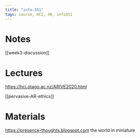 ```yaml
---
title: "info-351"
tags: course, HCI, XR, info351 
---
```


# Notes
[[week3-discussion]]

# Lectures
https://hci.otago.ac.nz/ARIVE2020.html

[[pervasive-AR-ethics]]

# Materials
https://presence-thoughts.blogspot.com
the world in miniature